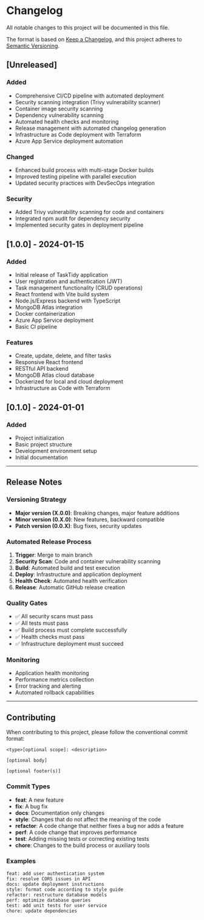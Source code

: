 # Changelog

All notable changes to this project will be documented in this file.

The format is based on [Keep a Changelog](https://keepachangelog.com/en/1.0.0/),
and this project adheres to [Semantic Versioning](https://semver.org/spec/v2.0.0.html).

## [Unreleased]

### Added
- Comprehensive CI/CD pipeline with automated deployment
- Security scanning integration (Trivy vulnerability scanner)
- Container image security scanning
- Dependency vulnerability scanning
- Automated health checks and monitoring
- Release management with automated changelog generation
- Infrastructure as Code deployment with Terraform
- Azure App Service deployment automation

### Changed
- Enhanced build process with multi-stage Docker builds
- Improved testing pipeline with parallel execution
- Updated security practices with DevSecOps integration

### Security
- Added Trivy vulnerability scanning for code and containers
- Integrated npm audit for dependency security
- Implemented security gates in deployment pipeline

## [1.0.0] - 2024-01-15

### Added
- Initial release of TaskTidy application
- User registration and authentication (JWT)
- Task management functionality (CRUD operations)
- React frontend with Vite build system
- Node.js/Express backend with TypeScript
- MongoDB Atlas integration
- Docker containerization
- Azure App Service deployment
- Basic CI pipeline

### Features
- Create, update, delete, and filter tasks
- Responsive React frontend
- RESTful API backend
- MongoDB Atlas cloud database
- Dockerized for local and cloud deployment
- Infrastructure as Code with Terraform

## [0.1.0] - 2024-01-01

### Added
- Project initialization
- Basic project structure
- Development environment setup
- Initial documentation

---

## Release Notes

### Versioning Strategy
- **Major version (X.0.0)**: Breaking changes, major feature additions
- **Minor version (0.X.0)**: New features, backward compatible
- **Patch version (0.0.X)**: Bug fixes, security updates

### Automated Release Process
1. **Trigger**: Merge to main branch
2. **Security Scan**: Code and container vulnerability scanning
3. **Build**: Automated build and test execution
4. **Deploy**: Infrastructure and application deployment
5. **Health Check**: Automated health verification
6. **Release**: Automatic GitHub release creation

### Quality Gates
- ✅ All security scans must pass
- ✅ All tests must pass
- ✅ Build process must complete successfully
- ✅ Health checks must pass
- ✅ Infrastructure deployment must succeed

### Monitoring
- Application health monitoring
- Performance metrics collection
- Error tracking and alerting
- Automated rollback capabilities

---

## Contributing

When contributing to this project, please follow the conventional commit format:

```
<type>[optional scope]: <description>

[optional body]

[optional footer(s)]
```

### Commit Types
- **feat**: A new feature
- **fix**: A bug fix
- **docs**: Documentation only changes
- **style**: Changes that do not affect the meaning of the code
- **refactor**: A code change that neither fixes a bug nor adds a feature
- **perf**: A code change that improves performance
- **test**: Adding missing tests or correcting existing tests
- **chore**: Changes to the build process or auxiliary tools

### Examples
```
feat: add user authentication system
fix: resolve CORS issues in API
docs: update deployment instructions
style: format code according to style guide
refactor: restructure database models
perf: optimize database queries
test: add unit tests for user service
chore: update dependencies
``` 